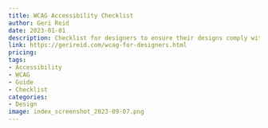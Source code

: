 ```yaml
---
title: WCAG Accessibility Checklist
author: Geri Reid
date: 2023-01-01
description: Checklist for designers to ensure their designs comply with WCAG (Web Content Accessibility Guidelines) standards.
link: https://gerireid.com/wcag-for-designers.html
pricing: 
tags: 
- Accessibility
- WCAG
- Guide
- Checklist 
categories: 
- Design 
image: index_screenshot_2023-09-07.png
---
```

